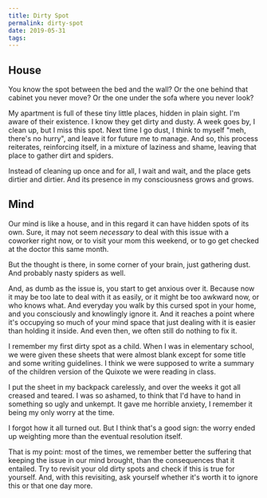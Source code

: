 ```yaml
---
title: Dirty Spot
permalink: dirty-spot
date: 2019-05-31
tags:
---
```




## House

You know the spot between the bed and the wall? Or the one behind that cabinet you never move? Or the one under the sofa where you never look?

My apartment is full of these tiny little places, hidden in plain sight. I'm aware of their existence. I know they get dirty and dusty. A week goes by, I clean up, but I miss this spot. Next time I go dust, I think to myself "meh, there's no hurry", and leave it for future me to manage. And so, this process reiterates, reinforcing itself, in a mixture of laziness and shame, leaving that place to gather dirt and spiders.

Instead of cleaning up once and for all, I wait and wait, and the place gets dirtier and dirtier. And its presence in my consciousness grows and grows.


## Mind

Our mind is like a house, and in this regard it can have hidden spots of its own. Sure, it may not seem *necessary* to deal with this issue with a coworker right now, or to visit your mom this weekend, or to go get checked at the doctor this same month.

But the thought is there, in some corner of your brain, just gathering dust. And probably nasty spiders as well.

And, as dumb as the issue is, you start to get anxious over it. Because now it may be too late to deal with it as easily, or it might be too awkward now, or who knows what. And everyday you walk by this cursed spot in your home, and you consciously and knowlingly ignore it. And it reaches a point where it's occupying so much of your mind space that just dealing with it is easier than holding it inside. And even then, we often still do nothing to fix it.

I remember my first dirty spot as a child. When I was in elementary school, we were given these sheets that were almost blank except for some title and some writing guidelines. I think we were supposed to write a summary of the children version of the Quixote we were reading in class.

I put the sheet in my backpack carelessly, and over the weeks it got all creased and teared. I was so ashamed, to think that I'd have to hand in something so ugly and unkempt. It gave me horrible anxiety, I remember it being my only worry at the time.

I forgot how it all turned out. But I think that's a good sign: the worry ended up weighting more than the eventual resolution itself.

That is my point: most of the times, we remember better the suffering that keeping the issue in our mind brought, than the consequences that it entailed. Try to revisit your old dirty spots and check if this is true for yourself. And, with this revisiting, ask yourself whether it's worth it to ignore this or that one day more.